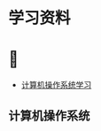 # 学习资料
# 💌  
* [计算机操作系统学习](https://www.bilibili.com/video/BV1YE411D7nH/?spm_id_from=333.337.search-card.all.click&vd_source=d3ce499dc74c33ca1530d4cfe17677fe)

## 计算机操作系统
